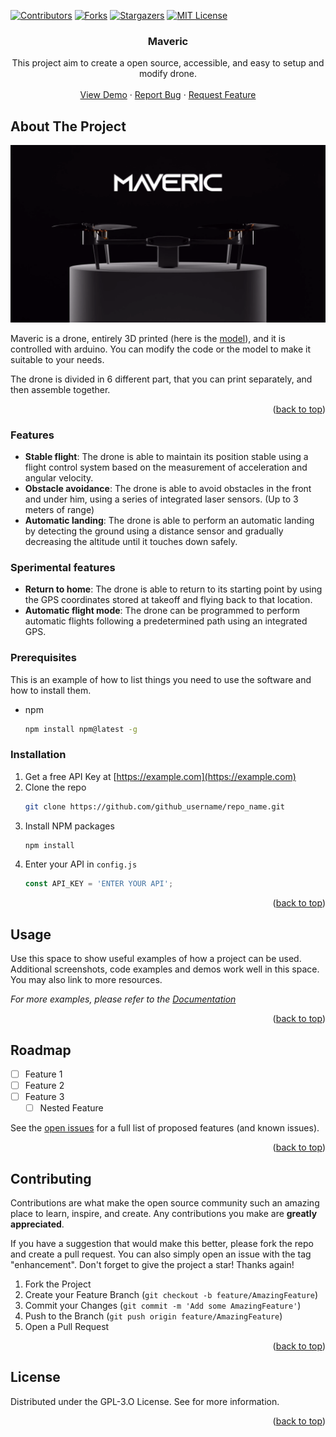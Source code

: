<!-- Improved compatibility of back to top link: See: https://github.com/othneildrew/Best-README-Template/pull/73 -->
<a name="readme-top"></a>
<!--
*** Thanks for checking out the Best-README-Template. If you have a suggestion
*** that would make this better, please fork the repo and create a pull request
*** or simply open an issue with the tag "enhancement".
*** Don't forget to give the project a star!
*** Thanks again! Now go create something AMAZING! :D
-->



<!-- PROJECT SHIELDS -->
<!--
*** I'm using markdown "reference style" links for readability.
*** Reference links are enclosed in brackets [ ] instead of parentheses ( ).
*** See the bottom of this document for the declaration of the reference variables
*** for contributors-url, forks-url, etc. This is an optional, concise syntax you may use.
*** https://www.markdownguide.org/basic-syntax/#reference-style-links
-->
[![Contributors][contributors-shield]][contributors-url]
[![Forks][forks-shield]][forks-url]
[![Stargazers][stars-shield]][stars-url]
[![MIT License][license-shield]][license-url]



<!-- PROJECT LOGO -->

<h3 align="center">Maveric</h3>

  <p align="center">
    This project aim to create a open source, accessible, and easy to setup and modify drone.
    <br />
    <br />
    <a href="https://github.com/morelli03/Maveric">View Demo</a>
    ·
    <a href="https://github.com/morelli03/Maveric/issues">Report Bug</a>
    ·
    <a href="https://github.com/morelli03/Maveric/issues">Request Feature</a>
  </p>
</div>



<!-- ABOUT THE PROJECT -->
## About The Project

![Product Name Screen Shot][product-screenshot]

Maveric is a drone, entirely 3D printed (here is the [model]), and it is controlled with arduino. You can modify
the code or the model to make it suitable to your needs.

The drone is divided in 6 different part, that you can print separately, and then assemble together.

<p align="right">(<a href="#readme-top">back to top</a>)</p>



<!-- GETTING STARTED -->
### Features

- **Stable flight**: The drone is able to maintain its position stable using a flight control system based on the measurement of acceleration and angular velocity.
- **Obstacle avoidance**: The drone is able to avoid obstacles in the front and under him, using a series of integrated laser sensors. (Up to 3 meters of range)
- **Automatic landing**: The drone is able to perform an automatic landing by detecting the ground using a distance sensor and gradually decreasing the altitude until it touches down safely.

### Sperimental features

- **Return to home**: The drone is able to return to its starting point by using the GPS coordinates stored at takeoff and flying back to that location.
- **Automatic flight mode**: The drone can be programmed to perform automatic flights following a predetermined path using an integrated GPS.

### Prerequisites

This is an example of how to list things you need to use the software and how to install them.
* npm
  ```sh
  npm install npm@latest -g
  ```

### Installation

1. Get a free API Key at [https://example.com](https://example.com)
2. Clone the repo
   ```sh
   git clone https://github.com/github_username/repo_name.git
   ```
3. Install NPM packages
   ```sh
   npm install
   ```
4. Enter your API in `config.js`
   ```js
   const API_KEY = 'ENTER YOUR API';
   ```

<p align="right">(<a href="#readme-top">back to top</a>)</p>



<!-- USAGE EXAMPLES -->
## Usage

Use this space to show useful examples of how a project can be used. Additional screenshots, code examples and demos work well in this space. You may also link to more resources.

_For more examples, please refer to the [Documentation](https://example.com)_

<p align="right">(<a href="#readme-top">back to top</a>)</p>



<!-- ROADMAP -->
## Roadmap

- [ ] Feature 1
- [ ] Feature 2
- [ ] Feature 3
    - [ ] Nested Feature

See the [open issues](https://github.com/github_username/repo_name/issues) for a full list of proposed features (and known issues).

<p align="right">(<a href="#readme-top">back to top</a>)</p>



<!-- CONTRIBUTING -->
## Contributing

Contributions are what make the open source community such an amazing place to learn, inspire, and create. Any contributions you make are **greatly appreciated**.

If you have a suggestion that would make this better, please fork the repo and create a pull request. You can also simply open an issue with the tag "enhancement".
Don't forget to give the project a star! Thanks again!

1. Fork the Project
2. Create your Feature Branch (`git checkout -b feature/AmazingFeature`)
3. Commit your Changes (`git commit -m 'Add some AmazingFeature'`)
4. Push to the Branch (`git push origin feature/AmazingFeature`)
5. Open a Pull Request

<p align="right">(<a href="#readme-top">back to top</a>)</p>



<!-- LICENSE -->
## License

Distributed under the GPL-3.O License. See  for more information.

<p align="right">(<a href="#readme-top">back to top</a>)</p>



<!-- MARKDOWN LINKS & IMAGES -->
<!-- https://www.markdownguide.org/basic-syntax/#reference-style-links -->
[model]: https://github.com/morelli03/Maveric/blob/main/model/drone.obj
[contributors-shield]: https://img.shields.io/github/contributors/morelli03/Maveric.svg?style=for-the-badge
[contributors-url]: https://github.com/morelli03/Maveric/graphs/contributors
[forks-shield]: https://img.shields.io/github/forks/morelli03/Maveric.svg?style=for-the-badge
[forks-url]: https://github.com/morelli03/Maveric/network/members
[stars-shield]: https://img.shields.io/github/stars/morelli03/Maveric.svg?style=for-the-badge
[stars-url]: https://github.com/morelli03/Maveric/stargazers
[issues-shield]: https://img.shields.io/github/issues/github_username/repo_name.svg?style=for-the-badge
[issues-url]: https://github.com/github_username/repo_name/issues
[license-shield]: https://img.shields.io/github/license/morelli03/Maveric.svg?style=for-the-badge
[license-url]: https://github.com/morelli03/Maveric/blob/master/LICENSE
[linkedin-shield]: https://img.shields.io/badge/-LinkedIn-black.svg?style=for-the-badge&logo=linkedin&colorB=555
[linkedin-url]: https://linkedin.com/in/linkedin_username
[product-screenshot]: images/splashscreen.png
[Next.js]: https://img.shields.io/badge/next.js-000000?style=for-the-badge&logo=nextdotjs&logoColor=white
[Next-url]: https://nextjs.org/
[React.js]: https://img.shields.io/badge/React-20232A?style=for-the-badge&logo=react&logoColor=61DAFB
[React-url]: https://reactjs.org/
[Vue.js]: https://img.shields.io/badge/Vue.js-35495E?style=for-the-badge&logo=vuedotjs&logoColor=4FC08D
[Vue-url]: https://vuejs.org/
[Angular.io]: https://img.shields.io/badge/Angular-DD0031?style=for-the-badge&logo=angular&logoColor=white
[Angular-url]: https://angular.io/
[Svelte.dev]: https://img.shields.io/badge/Svelte-4A4A55?style=for-the-badge&logo=svelte&logoColor=FF3E00
[Svelte-url]: https://svelte.dev/
[Laravel.com]: https://img.shields.io/badge/Laravel-FF2D20?style=for-the-badge&logo=laravel&logoColor=white
[Laravel-url]: https://laravel.com
[Bootstrap.com]: https://img.shields.io/badge/Bootstrap-563D7C?style=for-the-badge&logo=bootstrap&logoColor=white
[Bootstrap-url]: https://getbootstrap.com
[JQuery.com]: https://img.shields.io/badge/jQuery-0769AD?style=for-the-badge&logo=jquery&logoColor=white
[JQuery-url]: https://jquery.com 
